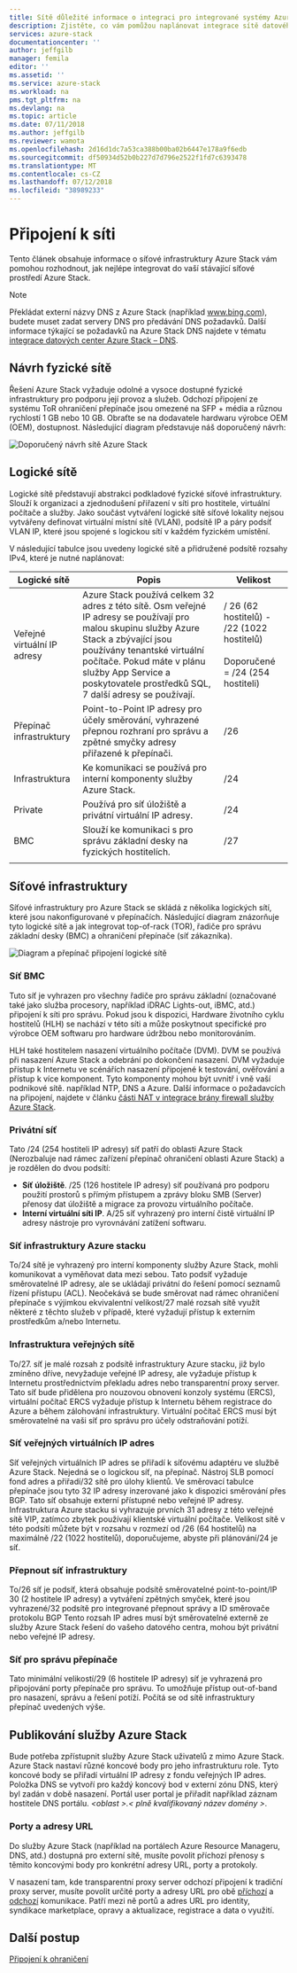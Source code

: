 ```yaml
---
title: Sítě důležité informace o integraci pro integrované systémy Azure Stack | Dokumentace Microsoftu
description: Zjistěte, co vám pomůžou naplánovat integrace sítě datového centra pomocí služby Azure Stack víc uzlů.
services: azure-stack
documentationcenter: ''
author: jeffgilb
manager: femila
editor: ''
ms.assetid: ''
ms.service: azure-stack
ms.workload: na
pms.tgt_pltfrm: na
ms.devlang: na
ms.topic: article
ms.date: 07/11/2018
ms.author: jeffgilb
ms.reviewer: wamota
ms.openlocfilehash: 2d16d1dc7a53ca388b00ba02b6447e178a9f6edb
ms.sourcegitcommit: df50934d52b0b227d7d796e2522f1fd7c6393478
ms.translationtype: MT
ms.contentlocale: cs-CZ
ms.lasthandoff: 07/12/2018
ms.locfileid: "38989233"
---
```

# <a name="network-connectivity"></a>Připojení k síti
Tento článek obsahuje informace o síťové infrastruktury Azure Stack vám pomohou rozhodnout, jak nejlépe integrovat do vaší stávající síťové prostředí Azure Stack. 

> [!NOTE]
> Překládat externí názvy DNS z Azure Stack (například www.bing.com), budete muset zadat servery DNS pro předávání DNS požadavků. Další informace týkající se požadavků na Azure Stack DNS najdete v tématu [integrace datových center Azure Stack – DNS](azure-stack-integrate-dns.md).

## <a name="physical-network-design"></a>Návrh fyzické sítě
Řešení Azure Stack vyžaduje odolné a vysoce dostupné fyzické infrastruktury pro podporu její provoz a služeb. Odchozí připojení ze systému ToR ohraničení přepínače jsou omezené na SFP + média a různou rychlostí 1 GB nebo 10 GB. Obraťte se na dodavatele hardwaru výrobce OEM (OEM), dostupnost. Následující diagram představuje náš doporučený návrh:

![Doporučený návrh sítě Azure Stack](media/azure-stack-network/recommended-design.png)


## <a name="logical-networks"></a>Logické sítě
Logické sítě představují abstrakci podkladové fyzické síťové infrastruktury. Slouží k organizaci a zjednodušení přiřazení v síti pro hostitele, virtuální počítače a služby. Jako součást vytváření logické sítě síťové lokality nejsou vytvářeny definovat virtuální místní sítě (VLAN), podsítě IP a páry podsíť VLAN IP, které jsou spojené s logickou sítí v každém fyzickém umístění.

V následující tabulce jsou uvedeny logické sítě a přidružené podsítě rozsahy IPv4, které je nutné naplánovat:

| Logické sítě | Popis | Velikost | 
| -------- | ------------- | ------------ | 
| Veřejné virtuální IP adresy | Azure Stack používá celkem 32 adres z této sítě. Osm veřejné IP adresy se používají pro malou skupinu služby Azure Stack a zbývající jsou používány tenantské virtuální počítače. Pokud máte v plánu služby App Service a poskytovatele prostředků SQL, 7 další adresy se používají. | / 26 (62 hostitelů) - /22 (1022 hostitelů)<br><br>Doporučené = /24 (254 hostiteli) | 
| Přepínač infrastruktury | Point-to-Point IP adresy pro účely směrování, vyhrazené přepnou rozhraní pro správu a zpětné smyčky adresy přiřazené k přepínači. | /26 | 
| Infrastruktura | Ke komunikaci se používá pro interní komponenty služby Azure Stack. | /24 |
| Private | Používá pro síť úložiště a privátní virtuální IP adresy. | /24 | 
| BMC | Slouží ke komunikaci s pro správu základní desky na fyzických hostitelích. | /27 | 
| | | |

## <a name="network-infrastructure"></a>Síťové infrastruktury
Síťové infrastruktury pro Azure Stack se skládá z několika logických sítí, které jsou nakonfigurované v přepínačích. Následující diagram znázorňuje tyto logické sítě a jak integrovat top-of-rack (TOR), řadiče pro správu základní desky (BMC) a ohraničení přepínače (síť zákazníka).

![Diagram a přepínač připojení logické sítě](media/azure-stack-network/NetworkDiagram.png)

### <a name="bmc-network"></a>Síť BMC
Tuto síť je vyhrazen pro všechny řadiče pro správu základní (označované také jako služba procesory, například iDRAC Lights-out, iBMC, atd.) připojení k síti pro správu. Pokud jsou k dispozici, Hardware životního cyklu hostitelů (HLH) se nachází v této síti a může poskytnout specifické pro výrobce OEM softwaru pro hardware údržbou nebo monitorováním. 

HLH také hostitelem nasazení virtuálního počítače (DVM). DVM se používá při nasazení Azure Stack a odebrání po dokončení nasazení. DVM vyžaduje přístup k Internetu ve scénářích nasazení připojené k testování, ověřování a přístup k více komponent. Tyto komponenty mohou být uvnitř i vně vaší podnikové sítě. například NTP, DNS a Azure. Další informace o požadavcích na připojení, najdete v článku [části NAT v integrace brány firewall služby Azure Stack](azure-stack-firewall.md#network-address-translation). 

### <a name="private-network"></a>Privátní síť
Tato /24 (254 hostiteli IP adresy) síť patří do oblasti Azure Stack (Nerozbaluje nad rámec zařízení přepínač ohraničení oblasti Azure Stack) a je rozdělen do dvou podsítí:

- **Síť úložiště**. /25 (126 hostitele IP adresy) síť používaná pro podporu použití prostorů s přímým přístupem a zprávy bloku SMB (Server) přenosy dat úložiště a migrace za provozu virtuálního počítače. 
- **Interní virtuální síti IP**. A/25 síť vyhrazený pro interní čistě virtuální IP adresy nástroje pro vyrovnávání zatížení softwaru.

### <a name="azure-stack-infrastructure-network"></a>Síť infrastruktury Azure stacku
To/24 sítě je vyhrazený pro interní komponenty služby Azure Stack, mohli komunikovat a vyměňovat data mezi sebou. Tato podsíť vyžaduje směrovatelné IP adresy, ale se ukládají privátní do řešení pomocí seznamů řízení přístupu (ACL). Neočekává se bude směrovat nad rámec ohraničení přepínače s výjimkou ekvivalentní velikost/27 malé rozsah sítě využít některé z těchto služeb v případě, které vyžadují přístup k externím prostředkům a/nebo Internetu. 

### <a name="public-infrastructure-network"></a>Infrastruktura veřejných sítě
To/27. síť je malé rozsah z podsítě infrastruktury Azure stacku, již bylo zmíněno dříve, nevyžaduje veřejné IP adresy, ale vyžaduje přístup k Internetu prostřednictvím překladu adres nebo transparentní proxy server. Tato síť bude přidělena pro nouzovou obnovení konzoly systému (ERCS), virtuální počítač ERCS vyžaduje přístup k Internetu během registrace do Azure a během zálohování infrastruktury. Virtuální počítač ERCS musí být směrovatelné na vaši síť pro správu pro účely odstraňování potíží.

### <a name="public-vip-network"></a>Síť veřejných virtuálních IP adres
Síť veřejných virtuálních IP adres se přiřadí k síťovému adaptéru ve službě Azure Stack. Nejedná se o logickou síť, na přepínač. Nástroj SLB pomocí fond adres a přiřadí/32 sítě pro úlohy klientů. Ve směrovací tabulce přepínače jsou tyto 32 IP adresy inzerované jako k dispozici směrování přes BGP. Tato síť obsahuje externí přístupné nebo veřejné IP adresy. Infrastruktura Azure stacku si vyhrazuje prvních 31 adresy z této veřejné sítě VIP, zatímco zbytek používají klientské virtuální počítače. Velikost sítě v této podsíti můžete být v rozsahu v rozmezí od /26 (64 hostitelů) na maximálně /22 (1022 hostitelů), doporučujeme, abyste při plánování/24 je síť.

### <a name="switch-infrastructure-network"></a>Přepnout síť infrastruktury
To/26 síť je podsíť, která obsahuje podsítě směrovatelné point-to-point/IP 30 (2 hostitele IP adresy) a vytváření zpětných smyček, které jsou vyhrazené/32 podsítě pro integrované přepnout správy a ID směrovače protokolu BGP Tento rozsah IP adres musí být směrovatelné externě ze služby Azure Stack řešení do vašeho datového centra, mohou být privátní nebo veřejné IP adresy.

### <a name="switch-management-network"></a>Síť pro správu přepínače
Tato minimální velikostí/29 (6 hostitele IP adresy) síť je vyhrazená pro připojování porty přepínače pro správu. To umožňuje přístup out-of-band pro nasazení, správu a řešení potíží. Počítá se od sítě infrastruktury přepínač uvedených výše.

## <a name="publish-azure-stack-services"></a>Publikování služby Azure Stack
Bude potřeba zpřístupnit služby Azure Stack uživatelů z mimo Azure Stack. Azure Stack nastaví různé koncové body pro jeho infrastrukturu role. Tyto koncové body se přiřadí virtuální IP adresy z fondu veřejných IP adres. Položka DNS se vytvoří pro každý koncový bod v externí zónu DNS, který byl zadán v době nasazení. Portál user portal je přiřadit například záznam hostitele DNS portálu.  *&lt;oblast >.&lt; plně kvalifikovaný název domény >*.

### <a name="ports-and-urls"></a>Porty a adresy URL
Do služby Azure Stack (například na portálech Azure Resource Manageru, DNS, atd.) dostupná pro externí sítě, musíte povolit příchozí přenosy s těmito koncovými body pro konkrétní adresy URL, porty a protokoly.
 
V nasazení tam, kde transparentní proxy server odchozí připojení k tradiční proxy server, musíte povolit určité porty a adresy URL pro obě [příchozí](https://docs.microsoft.com/azure/azure-stack/azure-stack-integrate-endpoints#ports-and-protocols-inbound) a [odchozí](https://docs.microsoft.com/azure/azure-stack/azure-stack-integrate-endpoints#ports-and-urls-outbound) komunikace. Patří mezi ně portů a adres URL pro identity, syndikace marketplace, opravy a aktualizace, registrace a data o využití.

## <a name="next-steps"></a>Další postup
[Připojení k ohraničení](azure-stack-border-connectivity.md)